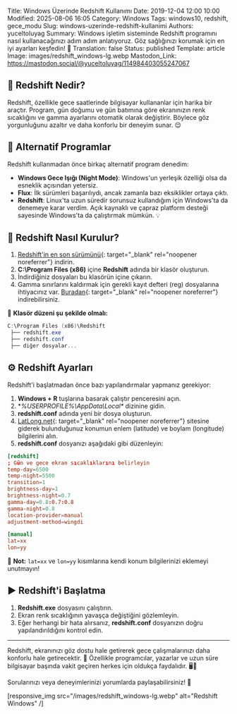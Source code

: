 Title: Windows Üzerinde Redshift Kullanımı
Date: 2019-12-04 12:00 10:00
Modified: 2025-08-06 16:05
Category: Windows
Tags: windows10, redshift, gece_modu
Slug: windows-uzerinde-redshift-kullanimi
Authors: yuceltoluyag
Summary: Windows işletim sisteminde Redshift programını nasıl kullanacağınızı adım adım anlatıyoruz. Göz sağlığınızı korumak için en iyi ayarları keşfedin! 👀
Translation: false
Status: published
Template: article
Image: images/redshift_windows-lg.webp
Mastodon_Link: https://mastodon.social/@yuceltoluyag/114984403055247067


## 🌙 Redshift Nedir?

Redshift, özellikle gece saatlerinde bilgisayar kullananlar için harika bir araçtır. Program, gün doğumu ve gün batımına göre ekranınızın renk sıcaklığını ve gamma ayarlarını otomatik olarak değiştirir. Böylece göz yorgunluğunu azaltır ve daha konforlu bir deneyim sunar. 😌

## 🚀 Alternatif Programlar

Redshift kullanmadan önce birkaç alternatif program denedim:

- **Windows Gece Işığı (Night Mode)**: Windows'un yerleşik özelliği olsa da esneklik açısından yetersiz.
- **Flux**: İlk sürümleri başarılıydı, ancak zamanla bazı eksiklikler ortaya çıktı.
- **Redshift**: Linux'ta uzun süredir sorunsuz kullandığım için Windows'ta da denemeye karar verdim. Açık kaynaklı ve çapraz platform desteği sayesinde Windows'ta da çalıştırmak mümkün. 💡

## 🔧 Redshift Nasıl Kurulur?

1. [Redshift'in en son sürümünü](https://github.com/jonls/redshift/releases){: target="_blank" rel="noopener noreferrer"} indirin.
2. **C:\Program Files (x86)** içine **Redshift** adında bir klasör oluşturun.
3. İndirdiğiniz dosyaları bu klasörün içine çıkarın.
4. Gamma sınırlarını kaldırmak için gerekli kayıt defteri (reg) dosyalarına ihtiyacınız var. [Buradan](http://www.mediafire.com/file/ylw89legwkyp04t/redshift.7z/file){: target="_blank" rel="noopener noreferrer"} indirebilirsiniz.

📂 **Klasör düzeni şu şekilde olmalı:**

```powershell
C:\Program Files (x86)\Redshift
 ├── redshift.exe
 ├── redshift.conf
 ├── diğer dosyalar...
```

## ⚙️ Redshift Ayarları

Redshift'i başlatmadan önce bazı yapılandırmalar yapmanız gerekiyor:

1. **Windows + R** tuşlarına basarak çalıştır penceresini açın.
2. **%USERPROFILE%\AppData\Local\** dizinine gidin.
3. **redshift.conf** adında yeni bir dosya oluşturun.
4. [LatLong.net](https://www.latlong.net/){: target="_blank" rel="noopener noreferrer"} sitesine giderek bulunduğunuz konumun enlem (latitude) ve boylam (longitude) bilgilerini alın.
5. **redshift.conf** dosyanızı aşağıdaki gibi düzenleyin:

```conf
[redshift]
; Gün ve gece ekran sıcaklıklarını belirleyin
temp-day=6500
temp-night=5500
transition=1
brightness-day=1
brightness-night=0.7
gamma-day=0.8:0.7:0.8
gamma-night=0.8
location-provider=manual
adjustment-method=wingdi

[manual]
lat=xx
lon=yy
```

📌 **Not:** `lat=xx` ve `lon=yy` kısımlarına kendi konum bilgilerinizi eklemeyi unutmayın!

## ▶️ Redshift'i Başlatma

1. **Redshift.exe** dosyasını çalıştırın.
2. Ekran renk sıcaklığının yavaşça değiştiğini gözlemleyin.
3. Eğer herhangi bir hata alırsanız, **redshift.conf** dosyanızın doğru yapılandırıldığını kontrol edin.

---

Redshift, ekranınızı göz dostu hale getirerek gece çalışmalarınızı daha konforlu hale getirecektir. 🌟 Özellikle programcılar, yazarlar ve uzun süre bilgisayar başında vakit geçiren herkes için oldukça faydalıdır. 🖥️💙

Sorularınızı veya deneyimlerinizi yorumlarda paylaşabilirsiniz! 🎤

[responsive_img src="/images/redshift_windows-lg.webp" alt="Redshift Windows" /]
